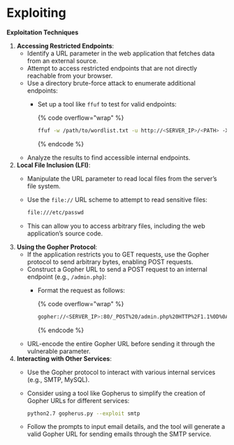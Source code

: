 # Exploiting

**Exploitation Techniques**

1. **Accessing Restricted Endpoints**:
   * Identify a URL parameter in the web application that fetches data from an external source.
   * Attempt to access restricted endpoints that are not directly reachable from your browser.
   * Use a directory brute-force attack to enumerate additional endpoints:
     *   Set up a tool like `ffuf` to test for valid endpoints:

         {% code overflow="wrap" %}
         ```bash
         ffuf -w /path/to/wordlist.txt -u http://<SERVER_IP>/<PATH> -X POST -H "Content-Type: application/x-www-form-urlencoded" -d "parameter=http://<SERVER_DOMAIN>/FUZZ.php&date=2024-01-01" -fr "error_message"
         ```
         {% endcode %}
   * Analyze the results to find accessible internal endpoints.
2. **Local File Inclusion (LFI)**:
   * Manipulate the URL parameter to read local files from the server’s file system.
   *   Use the `file://` URL scheme to attempt to read sensitive files:

       ```bash
       file:///etc/passwd
       ```
   * This can allow you to access arbitrary files, including the web application’s source code.
3. **Using the Gopher Protocol**:
   * If the application restricts you to GET requests, use the Gopher protocol to send arbitrary bytes, enabling POST requests.
   * Construct a Gopher URL to send a POST request to an internal endpoint (e.g., `/admin.php`):
     *   Format the request as follows:

         {% code overflow="wrap" %}
         ```bash
         gopher://<SERVER_IP>:80/_POST%20/admin.php%20HTTP%2F1.1%0D%0AHost:%20<HOST>%0D%0AContent-Length:%20<CONTENT_LENGTH>%0D%0AContent-Type:%20application/x-www-form-urlencoded%0D%0A%0D%0Aadminpw=admin
         ```
         {% endcode %}
   * URL-encode the entire Gopher URL before sending it through the vulnerable parameter.
4. **Interacting with Other Services**:
   * Use the Gopher protocol to interact with various internal services (e.g., SMTP, MySQL).
   *   Consider using a tool like Gopherus to simplify the creation of Gopher URLs for different services:

       ```bash
       python2.7 gopherus.py --exploit smtp
       ```
   * Follow the prompts to input email details, and the tool will generate a valid Gopher URL for sending emails through the SMTP service.
